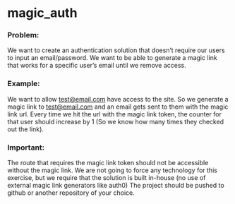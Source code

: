 # magic_auth

### Problem: 
We want to create an authentication solution that doesn’t require our users to input an email/password.  We want to be able to generate a magic link that works for a specific user’s email until we remove access.

### Example:
We want to allow test@email.com have access to the site.  So we generate a magic link to test@email.com and an email gets sent to them with the magic link url.  Every time we hit the url with the magic link token, the counter for that user should increase by 1 (So we know how many times they checked out the link).

### Important:
The route that requires the magic link token should not be accessible without the magic link.
We are not going to force any technology for this exercise, but we require that the solution is built in-house (no use of external magic link generators like auth0)
The project should be pushed to github or another repository of your choice.


